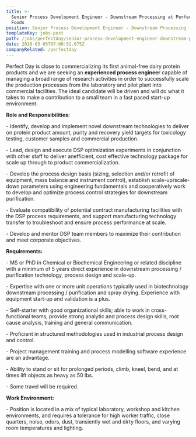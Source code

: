 ```yaml
---
title: >-
  Senior Process Development Engineer - Downstream Processing at Perfect Day
  Foods
position: Senior Process Development Engineer - Downstream Processing
templateKey: jobs-post
path: /jobs/perfectday/senior-process-development-engineer-downstream-processing
date: 2018-03-05T07:00:52.675Z
companyRelated: /perfectday
---
```

Perfect Day is close to commercializing its first animal-free dairy protein products and we are seeking an **experienced process engineer** capable of managing a broad range of research activities in order to successfully scale the production processes from the laboratory and pilot plant into commercial facilities. The ideal candidate will be driven and will do what it takes to make a contribution to a small team in a fast paced start-up environment.

**Role and Responsibilities:**

\- Identify, develop and implement novel downstream technologies to deliver on protein product amount, purity and recovery yield targets for toxicology testing, customer samples and commercial production.

\- Lead, design and execute DSP optimization experiments in conjunction with other staff to deliver anefficient, cost effective technology package for scale up through to product commercialization.

\- Develop the process design basis (sizing, selection and/or retrofit of equipment, mass balance and instrument control), establish scale-up/scale-down parameters using engineering fundamentals and cooperatively work to develop and optimize process control strategies for downstream purification.

\- Evaluate compatibility of potential contract manufacturing facilities with the DSP process requirements, and support manufacturing technology transfer to troubleshoot and ensure process performance at scale.

\- Develop and mentor DSP team members to maximize their contribution and meet corporate objectives.



**Requirements:**

\- MS or PhD in Chemical or Biochemical Engineering or related discipline with a minimum of 5 years direct experience in downstream processing / purification technology, process design and scale-up.

\- Expertise with one or more unit operations typically used in biotechnology downstream processing / purification and spray drying. Experience with equipment start-up and validation is a plus.

\- Self-starter with good organizational skills; able to work in cross-functional teams, provide strong analytic and process design skills, root cause analysis, training and general communication.

\- Proficient in structured methodologies used in industrial process design and control.

\- Project management training and process modelling software experience are an advantage.

\- Ability to stand or sit for prolonged periods, climb, kneel, bend, and at times lift objects as heavy as 50 lbs.

\- Some travel will be required.



**Work Environment:**

\- Position is located in a mix of typical laboratory, workshop and kitchen environments, and requires a tolerance for high worker traffic, close quarters, noise, odors, dust, transiently wet and dirty floors, and varying room temperatures and lighting.
